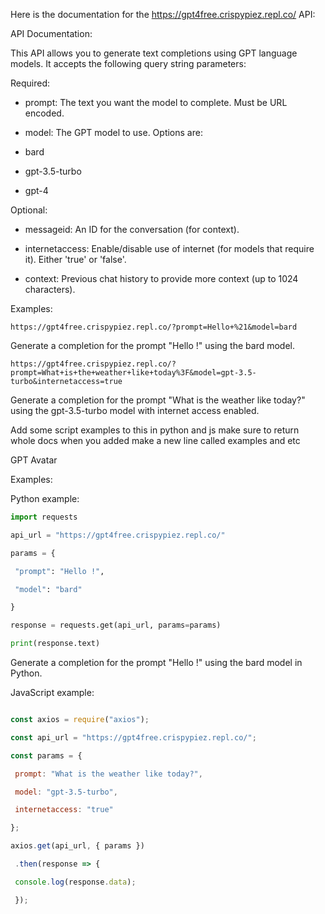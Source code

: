 Here is the documentation for the https://gpt4free.crispypiez.repl.co/ API:

API Documentation:

This API allows you to generate text completions using GPT language models. It accepts the following query string parameters:

Required:

- prompt: The text you want the model to complete. Must be URL encoded.

- model: The GPT model to use. Options are:

- bard

- gpt-3.5-turbo

- gpt-4

Optional:

- messageid: An ID for the conversation (for context).

- internetaccess: Enable/disable use of internet (for models that require it). Either 'true' or 'false'.

- context: Previous chat history to provide more context (up to 1024 characters).

Examples:

`https://gpt4free.crispypiez.repl.co/?prompt=Hello+%21&model=bard`

Generate a completion for the prompt "Hello !" using the bard model.

`https://gpt4free.crispypiez.repl.co/?prompt=What+is+the+weather+like+today%3F&model=gpt-3.5-turbo&internetaccess=true`

Generate a completion for the prompt "What is the weather like today?" using the gpt-3.5-turbo model with internet access enabled.

Add some script examples to this in python and js make sure to return whole docs when you added make a new line called examples and etc

GPT Avatar

Examples:

Python example:

```python
import requests

api_url = "https://gpt4free.crispypiez.repl.co/"

params = {

 "prompt": "Hello !",

 "model": "bard"

}

response = requests.get(api_url, params=params)

print(response.text)
```


Generate a completion for the prompt "Hello !" using the bard model in Python.

JavaScript example:

```javascript

const axios = require("axios");

const api_url = "https://gpt4free.crispypiez.repl.co/";

const params = {

 prompt: "What is the weather like today?",

 model: "gpt-3.5-turbo",

 internetaccess: "true"

};

axios.get(api_url, { params })

 .then(response => {

 console.log(response.data);

 });
 ```
